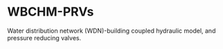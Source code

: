 # WBCHM-PRVs
Water distribution network (WDN)-building coupled hydraulic model, and pressure reducing valves.

